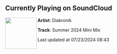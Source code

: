 ## Currently Playing on SoundCloud

[<img align="left" width="100" src="https://i1.sndcdn.com/artworks-Gg8b1C9Wm117QyxJ-nXvO2Q-t500x500.jpg">](https://soundcloud.com/diakronik/summer-2024-mini-mix)

**Artist**: Diakronik 

**Track**: Summer 2024 Mini Mix

Last updated at 07/23/2024 08:43
